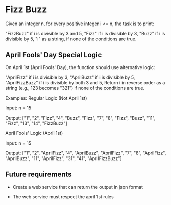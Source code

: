 # Fizz Buzz

Given an integer n, for every positive integer i <= n, the task is to print:

"FizzBuzz" if i is divisible by 3 and 5,
"Fizz" if i is divisible by 3,
"Buzz" if i is divisible by 5,
"i" as a string, if none of the conditions are true.

## April Fools' Day Special Logic

On April 1st (April Fools' Day), the function should use alternative logic:

"AprilFizz" if i is divisible by 3,
"AprilBuzz" if i is divisible by 5,
"AprilFizzBuzz" if i is divisible by both 3 and 5,
Return i in reverse order as a string (e.g., 123 becomes "321") if none of the conditions are true.

Examples:
Regular Logic (Not April 1st)

Input: n = 15

Output: ["1", "2", "Fizz", "4", "Buzz", "Fizz", "7", "8", "Fizz", "Buzz", "11", "Fizz", "13", "14", "FizzBuzz"]

April Fools' Logic (April 1st)

Input: n = 15

Output: ["1", "2", "AprilFizz", "4", "AprilBuzz", "AprilFizz", "7", "8", "AprilFizz", "AprilBuzz", "11", "AprilFizz", "31", "41", "AprilFizzBuzz"]

## Future requirements

- Create a web service that can return the output in json format

- The web service must respect the april 1st rules
